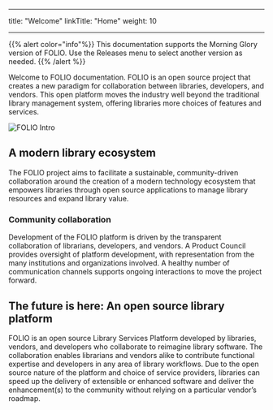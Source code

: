 
---
title: "Welcome"
linkTitle: "Home"
weight: 10

---

{{% alert color="info"%}}
This documentation supports the Morning Glory version of FOLIO. Use the Releases menu to select another version as needed.
{{% /alert %}}

Welcome to FOLIO documentation. FOLIO is an open source project that creates a new paradigm for collaboration between libraries, developers, and vendors.  This open platform moves the industry well beyond the traditional library management system, offering libraries more choices of features and services.

![FOLIO Intro](/img/FOLIO_6.png)

## A modern library ecosystem

The FOLIO project aims to facilitate a sustainable, community-driven collaboration around the creation of a modern technology ecosystem that empowers libraries through open source applications to manage library resources and expand library value.

### Community collaboration

Development of the FOLIO platform is driven by the transparent collaboration of librarians, developers, and vendors. A Product Council provides oversight of platform development, with representation from the many institutions and organizations involved.  A healthy number of communication channels supports ongoing interactions to move the project forward.


## The future is here: An open source library platform
FOLIO is an open source Library Services Platform developed by libraries, vendors, and developers who collaborate to reimagine library software. The collaboration enables librarians and vendors alike to contribute functional expertise and developers in any area of library workflows. Due to the open source nature of the platform and choice of service providers, libraries can speed up the delivery of extensible or enhanced software and deliver the enhancement(s) to the community without relying on a particular vendor’s roadmap.
